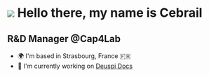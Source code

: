 ![](https://user-images.githubusercontent.com/18350557/176309783-0785949b-9127-417c-8b55-ab5a4333674e.gif) Hello there, my name is Cebrail
=====================================================================================================================================

R&D Manager @Cap4Lab
--------------------

* 🌍  I'm based in Strasbourg, France 🇫🇷
* 🚀  I'm currently working on [Deuspi Docs](https://docs.deuspi.xyz)

